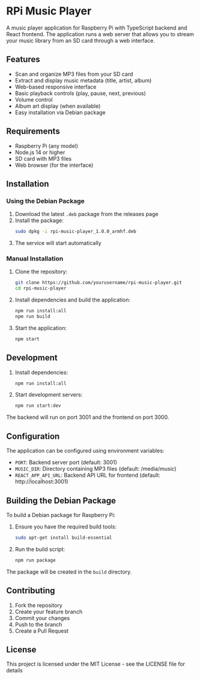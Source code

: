 # RPi Music Player

A music player application for Raspberry Pi with TypeScript backend and React frontend. The application runs a web server that allows you to stream your music library from an SD card through a web interface.

## Features

- Scan and organize MP3 files from your SD card
- Extract and display music metadata (title, artist, album)
- Web-based responsive interface
- Basic playback controls (play, pause, next, previous)
- Volume control
- Album art display (when available)
- Easy installation via Debian package

## Requirements

- Raspberry Pi (any model)
- Node.js 14 or higher
- SD card with MP3 files
- Web browser (for the interface)

## Installation

### Using the Debian Package

1. Download the latest `.deb` package from the releases page
2. Install the package:
   ```bash
   sudo dpkg -i rpi-music-player_1.0.0_armhf.deb
   ```
3. The service will start automatically

### Manual Installation

1. Clone the repository:
   ```bash
   git clone https://github.com/yourusername/rpi-music-player.git
   cd rpi-music-player
   ```

2. Install dependencies and build the application:
   ```bash
   npm run install:all
   npm run build
   ```

3. Start the application:
   ```bash
   npm start
   ```

## Development

1. Install dependencies:
   ```bash
   npm run install:all
   ```

2. Start development servers:
   ```bash
   npm run start:dev
   ```

The backend will run on port 3001 and the frontend on port 3000.

## Configuration

The application can be configured using environment variables:

- `PORT`: Backend server port (default: 3001)
- `MUSIC_DIR`: Directory containing MP3 files (default: /media/music)
- `REACT_APP_API_URL`: Backend API URL for frontend (default: http://localhost:3001)

## Building the Debian Package

To build a Debian package for Raspberry Pi:

1. Ensure you have the required build tools:
   ```bash
   sudo apt-get install build-essential
   ```

2. Run the build script:
   ```bash
   npm run package
   ```

The package will be created in the `build` directory.

## Contributing

1. Fork the repository
2. Create your feature branch
3. Commit your changes
4. Push to the branch
5. Create a Pull Request

## License

This project is licensed under the MIT License - see the LICENSE file for details